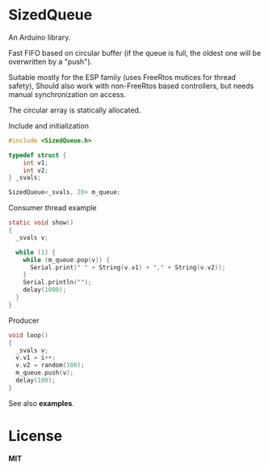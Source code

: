 # SizedQueue
An Arduino library.

Fast FIFO based on circular buffer (if the queue is full, the oldest one will be overwritten by a "push").

Suitable mostly for the ESP family (uses FreeRtos mutices for thread safety), Should also work with non-FreeRtos based controllers, but needs manual synchronization on access.

The circular array is statically allocated.

Include and initialization
```c
#include <SizedQueue.h>

typedef struct {
    int v1;
    int v2;
} _svals;

SizedQueue<_svals, 20> m_queue;
```

Consumer thread example
```c
static void show()
{
  _svals v;

  while (1) {
    while (m_queue.pop(v)) {
      Serial.print(" " + String(v.v1) + "," + String(v.v2));
    }
    Serial.println("");
    delay(1000);
  }
}
```
Producer
```c
void loop()
{
  _svals v;
  v.v1 = i++;
  v.v2 = random(100);
  m_queue.push(v);
  delay(100);
}
```
See also **examples**.
# License
**MIT**
